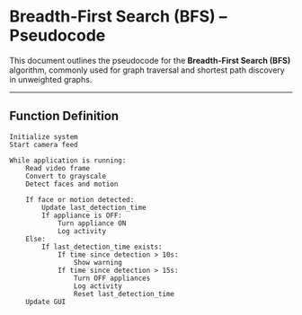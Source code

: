 # Breadth-First Search (BFS) – Pseudocode

This document outlines the pseudocode for the **Breadth-First Search (BFS)** algorithm, commonly used for graph traversal and shortest path discovery in unweighted graphs.

---

## Function Definition

```plaintext
Initialize system
Start camera feed

While application is running:
    Read video frame
    Convert to grayscale
    Detect faces and motion

    If face or motion detected:
        Update last_detection_time
        If appliance is OFF:
            Turn appliance ON
            Log activity
    Else:
        If last_detection_time exists:
            If time since detection > 10s:
                Show warning
            If time since detection > 15s:
                Turn OFF appliances
                Log activity
                Reset last_detection_time
    Update GUI

